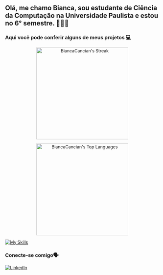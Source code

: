 ## Olá, me chamo Bianca, sou estudante de Ciência da Computação na Universidade Paulista e estou no 6° semestre. 🙋🏾‍♀️

### Aqui você pode conferir alguns de meus projetos 💻


<p align = "center">
  <img src="https://github-readme-streak-stats.herokuapp.com/?user=BiancaCancian&theme=synthwave&hide_border=true" alt="BiancaCancian's Streak" width="300" style="display: inline-block;">
</p>
<p align="center">
  <img src="https://github-readme-stats.vercel.app/api/top-langs/?username=BiancaCancian&theme=synthwave&show_icons=true&hide_border=true&layout=compact" alt="BiancaCancian's Top Languages" width="300" style="display: inline-block;">
</p>

<a href="https://skillicons.dev">
    <img src="https://skillicons.dev/icons?i=js,html,css,sass,bootstrap,python,flask,java,spring,mysql,postgresql,mongodb,react,typescript" alt="My Skills">
  </a>
 

### Conecte-se comigo🗣️

[![LinkedIn](https://img.shields.io/badge/-LinkedIn-000?style=for-the-badge&logo=linkedin&logoColor=FF00F6&color:FFF)](https://www.linkedin.com/in/bianca-cancian-4a60b61a3/)
